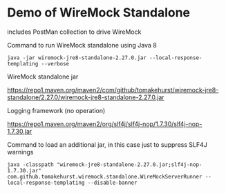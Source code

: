 # Demo of WireMock Standalone

includes PostMan collection to drive WireMock

Command to run WireMock standalone using Java 8

    java -jar wiremock-jre8-standalone-2.27.0.jar --local-response-templating --verbose


WireMock standalone jar

https://repo1.maven.org/maven2/com/github/tomakehurst/wiremock-jre8-standalone/2.27.0/wiremock-jre8-standalone-2.27.0.jar

Logging framework (no operation)

https://repo1.maven.org/maven2/org/slf4j/slf4j-nop/1.7.30/slf4j-nop-1.7.30.jar

Command to load an additional jar, in this case just to suppress SLF4J warnings

    java -classpath "wiremock-jre8-standalone-2.27.0.jar;slf4j-nop-1.7.30.jar" com.github.tomakehurst.wiremock.standalone.WireMockServerRunner --local-response-templating --disable-banner